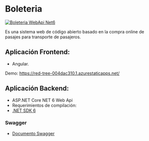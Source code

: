 # Boleteria
[![Boleteria WebApi Net6](https://github.com/AgustinIbanez00/Boleteria-2022/actions/workflows/master_boleteria.yml/badge.svg)](https://github.com/AgustinIbanez00/Boleteria-2022/actions/workflows/master_boleteria.yml)


Es una sistema web de código abierto basado en la compra online de pasajes para transporte de pasajeros.

## Aplicación Frontend:
- Angular.

Demo: https://red-tree-004dac310.1.azurestaticapps.net/

## Aplicación Backend:
- ASP.NET Core NET 6 Web Api
- Requerimientos de compilación:
- [.NET SDK 6](https://dotnet.microsoft.com/en-us/download/dotnet/6.0)

### Swagger
- [Documento Swagger](http://boleteria.azurewebsites.net/swagger)










